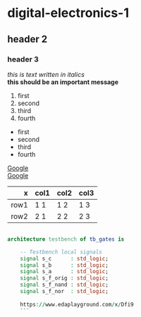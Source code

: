 # digital-electronics-1
## header 2
### header 3
_this is text written in italics_ <br>
__this should be an important message__
1. first
2. second
3. third
4. fourth

+ first
+ second
+ third
+ fourth

[Google](https://www.google.com) <br>
[Google](https://www.google.com "Google homepage")

|   x  | col1 | col2 | col3 |
|-----:|------|------|------|
| row1 | 1 1  | 1 2  | 1 3  |
| row2 | 2 1  | 2 2  | 2 3  |

```vhdl

architecture testbench of tb_gates is

    -- Testbench local signals
    signal s_c      : std_logic;
    signal s_b      : std_logic;
    signal s_a      : std_logic;
    signal s_f_orig : std_logic;
    signal s_f_nand : std_logic;
    signal s_f_nor  : std_logic;
    
    https://www.edaplayground.com/x/Dfi9
    ```
